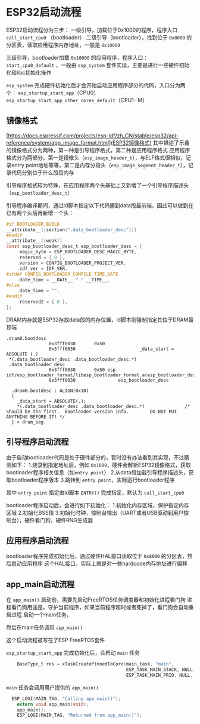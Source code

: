 # ESP32启动流程
ESP32启动流程分为三步：
一级引导，加载位于0x1000的程序，程序入口 `call_start_cpu0` （bootloader）
二级引导（bootloader），找到位于 `0x8000` 的分区表，读取应用程序内存地址，一般是 `0x10000`

三级引导，bootloader加载 `0x10000` 的应用程序，程序入口：`start_cpu0_default`
，一般由 `esp_system` 套件实现，主要是进行一些硬件初始化和libc初始化操作

`esp_system` 完成硬件初始化后才会开始启动应用程序部分的代码，入口分为两个：
`esp_startup_start_app`（CPU0）
`esp_startup_start_app_other_cores_default`（CPU1- M）

## 镜像格式
[https://docs.espressif.com/projects/esp-idf/zh_CN/stable/esp32/api-reference/system/app_image_format.html](ESP32镜像格式)
其中描述了乐鑫的镜像格式分为两种，第一种是引导程序格式，第二种是应用程序格式
应用程序格式分为两部分，第一是镜像头（`esp_image_header_t`），与ELF格式很相似，记录entry point地址等等，第二是内存分段头（`esp_image_segment_header_t`），记录代码分别位于什么段段内存

引导程序格式较为特殊，在应用程序两个头基础上又新增了一个引导程序描述头（`esp_bootloader_desc_t`）

引导程序编译期间，通过ld脚本指定以下代码挪到data段最前端，因此可以做到在已有两个头后再新增一个头：
```c
#if BOOTLOADER_BUILD
__attribute__((section(".data_bootloader_desc")))
#endif
__attribute__((weak))
const esp_bootloader_desc_t esp_bootloader_desc = {
    .magic_byte = ESP_BOOTLOADER_DESC_MAGIC_BYTE,
    .reserved = { 0 },
    .version = CONFIG_BOOTLOADER_PROJECT_VER,
    .idf_ver = IDF_VER,
#ifdef CONFIG_BOOTLOADER_COMPILE_TIME_DATE
    .date_time = __DATE__ " " __TIME__,
#else
    .date_time = "",
#endif
    .reserved2 = { 0 },
};
```

DRAM内存就是ESP32存放data段的内存位置，ld脚本则强制指定其位于DRAM最顶端

```
.dram0.bootdesc
                0x3fff0030       0x50
                0x3fff0030                        _data_start = ABSOLUTE (.)
 *(.data_bootloader_desc .data_bootloader_desc.*)
 .data_bootloader_desc
                0x3fff0030       0x50 esp-idf/esp_bootloader_format/libesp_bootloader_format.a(esp_bootloader_desc.c.obj)
                0x3fff0030                esp_bootloader_desc
```

```
  .dram0.bootdesc : ALIGN(0x10)
  {
    _data_start = ABSOLUTE(.);
    *(.data_bootloader_desc .data_bootloader_desc.*)               /* Should be the first.  Bootloader version info.        DO NOT PUT ANYTHING BEFORE IT! */
  } > dram_seg
```



## 引导程序启动流程
由于启动bootloader代码是处于硬件部分的，暂时没有办法看到其实现，不过猜测如下：
1.烧录到指定地址后，例如 `0x1000`，硬件会解析ESP32镜像格式，获取bootloader程序相关信息（如`entry point`）
2.从data段加载引导程序描述头，获取bootloader程序版本
3.跳转到 `entry point`，实际运行bootloader程序

其中 `entry point` 指定由ld脚本 `ENTRY()` 完成指定，默认为 `call_start_cpu0`

bootloader程序启动后，会进行如下初始化：
1.初始化内存区域，保护指定内存区域
2.初始化BSS段
3.初始化时钟，控制台输出（UART或者USB驱动到用户控制台），硬件看门狗，硬件RNG生成器

## 应用程序启动流程
bootloader程序完成初始化后，通过硬件HAL接口读取位于 `0x8000` 的分区表，然后启动应用程序
这个HAL接口，实际上就是对一些hardcode内存地址进行偏移

## app_main启动流程
在 `app_main()` 启动前，需要先启动FreeRTOS任务调度器和初始化进程看门狗
进程看门狗用途是，守护当前程序，如果当前程序超时或者死掉了，看门狗会自动重启进程
启动一个main任务，

然后在main任务调用 `app_main()`

这个启动流程被写在了ESP FreeRTOS套件

`esp_startup_start_app` 完成初始化后，会启动 `main` 任务

```c
    BaseType_t res = xTaskCreatePinnedToCore(main_task, "main",
                                             ESP_TASK_MAIN_STACK, NULL,
                                             ESP_TASK_MAIN_PRIO, NULL, ESP_TASK_MAIN_CORE);
```

`main` 任务会调用用户提供的 `app_main()`
```c
  ESP_LOGI(MAIN_TAG, "Calling app_main()");
    extern void app_main(void);
    app_main();
    ESP_LOGI(MAIN_TAG, "Returned from app_main()");
```

